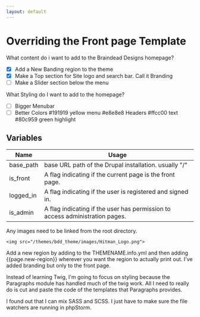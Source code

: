 ```yaml
---
layout: default
---
```


# Overriding the Front page Template

What content do i want to add to the Braindead Designs homepage?
- [x] Add a New Banding region to the theme
- [x] Make a Top section for Site logo and search bar. Call it Branding
- [ ] Make a Slider section below the menu

What Styling do I want to add to the homepage?
- [ ] Bigger Menubar
- [ ] Better Colors #191919 yellow menu #e8e8e8 Headers #ffcc00 text #80c959 green highlight

## Variables

Name | Usage
------------ | -------------
base_path | base URL path of the Drupal installation. usually "/"
is_front | A flag indicating if the current page is the front page.
logged_in | A flag indicating if the user is registered and signed in.
is_admin | A flag indicating if the user has permission to access administration pages.


Any images need to be linked from the root directory.

`<img src="/themes/bdd_theme/images/Hitman_Logo.png">`

Add a new region by adding to the THEMENAME.info.yml and then adding {{page.new-region}} wherever you want the region to actually print out. I've added branding but only to the front page.

Instead of learning Twig, I'm going to focus on styling because the Paragraphs module has handled much of the twig work. All I need to really do is cut and paste the code of the templates that Paragraphs provides.

I found out that I can mix SASS and SCSS. I just have to make sure the file watchers are running in phpStorm.
